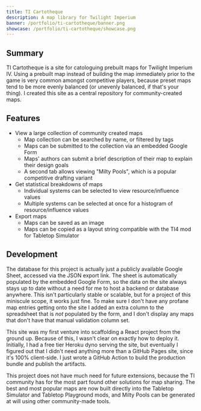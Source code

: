 ```yaml
---
title: TI Cartotheque
description: A map library for Twilight Imperium
banner: /portfolio/ti-cartotheque/banner.png
showcase: /portfolio/ti-cartotheque/showcase.png
---
```


## Summary

TI Cartotheque is a site for catologuing prebuilt maps for Twilight Imperium IV. Using a prebuilt map instead of building the map immediately prior to the game is very common amongst competitive players, because preset maps tend to be more evenly balanced (or unevenly balanced, if that's your thing). I created this site as a central repository for community-created maps.

## Features

- View a large collection of community created maps
  - Map collection can be searched by name, or filtered by tags
  - Maps can be submitted to the collection via an embedded Google Form
  - Maps' authors can submit a brief description of their map to explain their design goals
  - A second tab allows viewing "Milty Pools", which is a popular competitive drafting variant
- Get statistical breakdowns of maps
  - Individual systems can be selected to view resource/influence values
  - Multiple systems can be selected at once for a histogram of resource/influence values
- Export maps
  - Maps can be saved as an image
  - Maps can be copied as a layout string compatible with the TI4 mod for Tabletop Simulator

## Development

The database for this project is actually just a publicly available Google Sheet, accessed via the JSON export link. The sheet is automatically populated by the embedded Google Form, so the data on the site always stays up to date without a need for me to host a backend or database anywhere. This isn't particularly stable or scalable, but for a project of this miniscule scope, it works just fine. To make sure I don't have any profane map entries getting onto the site I added an extra column to the spreadsheet that is _not_ populated by the form, and I don't display any maps that don't have that manual validation column set.

This site was my first venture into scaffolding a React project from the ground up. Because of this, I wasn't clear on exactly how to deploy it. Initially, I had a free tier Heroku dyno serving the site, but eventually I figured out that I didn't need anything more than a GitHub Pages site, since it's 100% client-side. I just wrote a GitHub Action to build the production bundle and publish the artifacts.

This project does not have much need for future extensions, because the TI community has for the most part found other solutions for map sharing. The best and most popular maps are now built directly into the Tabletop Simulator and Tabletop Playground mods, and Milty Pools can be generated at will using other community-made tools.
